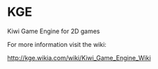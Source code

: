 KGE
===

Kiwi Game Engine for 2D games

For more information visit the wiki:

http://kge.wikia.com/wiki/Kiwi_Game_Engine_Wiki
